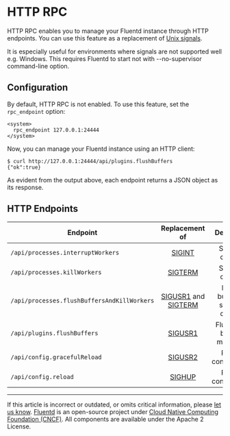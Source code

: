 # HTTP RPC

HTTP RPC enables you to manage your Fluentd instance through HTTP
endpoints. You can use this feature as a replacement of [Unix signals](/deployment/signals.md).

It is especially useful for environments where signals are not supported well
e.g. Windows. This requires Fluentd to start not with --no-supervisor command-line option.

## Configuration

By default, HTTP RPC is not enabled. To use this feature, set the `rpc_endpoint`
option:

```
<system>
  rpc_endpoint 127.0.0.1:24444
</system>
```

Now, you can manage your Fluentd instance using an HTTP client:

```
$ curl http://127.0.0.1:24444/api/plugins.flushBuffers
{"ok":true}
```

As evident from the output above, each endpoint returns a JSON object as its
response.


## HTTP Endpoints

| Endpoint | Replacement of | Description |
| -------- |:--------------:|:-----------:|
| `/api/processes.interruptWorkers` | [SIGINT](/deployment/signals.md/#sigint-or-sigterm) | Stops the daemon. |
| `/api/processes.killWorkers` | [SIGTERM](/deployment/signals.md/#sigint-or-sigterm) | Stops the daemon. |
| `/api/processes.flushBuffersAndKillWorkers` | [SIGUSR1](/deployment/signals.md/#sigusr1) and [SIGTERM](/deployment/signals.md/#sigint-or-sigterm) | Flushes buffer and stops the daemon. |
| `/api/plugins.flushBuffers` | [SIGUSR1](/deployment/signals.md/#sigusr1) | Flushes the buffered messages. |
| `/api/config.gracefulReload` | [SIGUSR2](/deployment/signals.md/#sigusr2) | Reloads configuration. |
| `/api/config.reload` | [SIGHUP](/deployment/signals.md/#sighup) | Reloads configuration. |


------------------------------------------------------------------------

If this article is incorrect or outdated, or omits critical information, please [let us know](https://github.com/fluent/fluentd-docs-gitbook/issues?state=open).
[Fluentd](http://www.fluentd.org/) is an open-source project under [Cloud Native Computing Foundation (CNCF)](https://cncf.io/). All components are available under the Apache 2 License.
